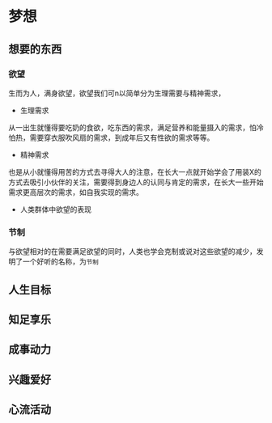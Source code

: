 # 梦想

## 想要的东西

### 欲望

生而为人，满身欲望，欲望我们可n以简单分为生理需要与精神需求，

* 生理需求

从一出生就懂得要吃奶的食欲，吃东西的需求，满足营养和能量摄入的需求，怕冷怕热，需要穿衣服吹风扇的需求，到成年后又有性欲的需求等等。

* 精神需求

也是从小就懂得用苦的方式去寻得大人的注意，在长大一点就开始学会了用装X的方式去吸引小伙伴的关注，需要得到身边人的认同与肯定的需求，在长大一些开始需求更高层次的需求，如自我实现的需求。

* 人类群体中欲望的表现



### 节制

与欲望相对的在需要满足欲望的同时，人类也学会克制或说对这些欲望的减少，发明了一个好听的名称，为`节制`
## 人生目标

## 知足享乐

## 成事动力

## 兴趣爱好

## 心流活动

